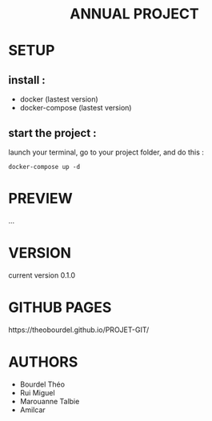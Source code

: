 <h1 align="center"> ANNUAL PROJECT </h1>
<h1> SETUP </h1>

<h2> install : </h2>
<ul>
  <li>docker (lastest version)</li>
  <li>docker-compose (lastest version)</li>
</ul>

<h2> start the project : </h2>
launch your terminal, go to your project folder, and do this : 

``docker-compose up -d``


<h1> PREVIEW </h1>
...

<h1 color="blue"> VERSION </h1>

current version 0.1.0


<h1>GITHUB PAGES </h1>
https://theobourdel.github.io/PROJET-GIT/
<h1> AUTHORS </h1>
<ul>
  <li>Bourdel Théo</li>
  <li>Rui Miguel</li>
  <li>Marouanne Talbie</li>
  <li>Amilcar</li>
</ul>
